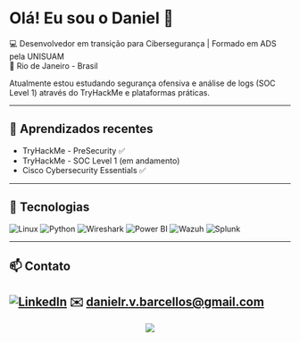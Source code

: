 
# Olá! Eu sou o Daniel 👋

💻 Desenvolvedor em transição para Cibersegurança | Formado em ADS pela UNISUAM  
📍 Rio de Janeiro - Brasil

Atualmente estou estudando segurança ofensiva e análise de logs (SOC Level 1) através do TryHackMe e plataformas práticas.

---

## 🔐 Aprendizados recentes
- TryHackMe - PreSecurity ✅
- TryHackMe - SOC Level 1 (em andamento)
- Cisco Cybersecurity Essentials ✅

---

## 🚀 Tecnologias
![Linux](https://img.shields.io/badge/Linux-000?style=for-the-badge&logo=linux&logoColor=fff)
![Python](https://img.shields.io/badge/Python-3776AB?style=for-the-badge&logo=python&logoColor=white)
![Wireshark](https://img.shields.io/badge/Wireshark-1679A7?style=for-the-badge&logo=wireshark&logoColor=white)
![Power BI](https://img.shields.io/badge/PowerBI-F2C811?style=for-the-badge&logo=powerbi&logoColor=black)
![Wazuh](https://img.shields.io/badge/Wazuh-005BAC?style=for-the-badge&logo=data:image/png;base64,...)
![Splunk](https://img.shields.io/badge/Splunk-black?style=for-the-badge&logo=splunk)


---

## 📫 Contato
[![LinkedIn](https://img.shields.io/badge/LinkedIn-blue?style=flat&logo=linkedin&logoColor=white)](https://linkedin.com/in/seu-perfil)
✉️ danielr.v.barcellos@gmail.com
---

<p align="center">
  <img src="https://github-readme-stats.vercel.app/api?username=Daniel-Barcellos&show_icons=true&theme=radical" />
</p>
